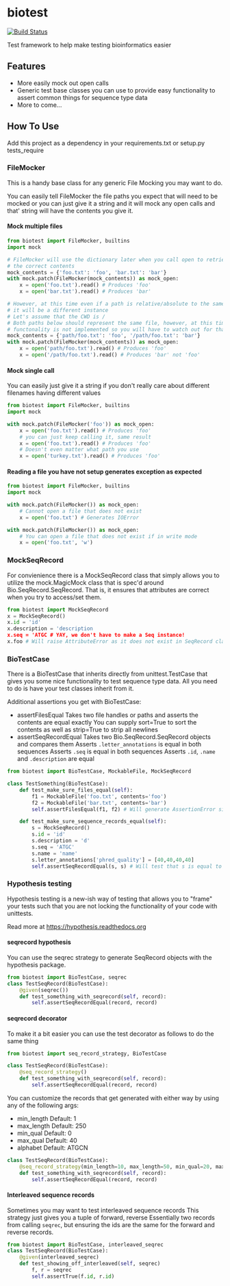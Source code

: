 # biotest

[![Build Status](https://travis-ci.org/VDBWRAIR/biotest.svg?branch=master)](https://travis-ci.org/VDBWRAIR/biotest)

Test framework to help make testing bioinformatics easier

## Features

* More easily mock out open calls
* Generic test base classes you can use to provide easy functionality to assert
  common things for sequence type data
* More to come...

## How To Use

Add this project as a dependency in your requirements.txt or setup.py tests_require

### FileMocker

This is a handy base class for any generic File Mocking you may want to do.

You can easily tell FileMocker the file paths you expect that will need to be
mocked or you can just give it a string and it will mock any open calls and that'
string will have the contents you give it.

#### Mock multiple files

```python
from biotest import FileMocker, builtins
import mock

# FileMocker will use the dictionary later when you call open to retrieve
# the correct contents
mock_contents = {'foo.txt': 'foo', 'bar.txt': 'bar'}
with mock.patch(FileMocker(mock_contents)) as mock_open:
    x = open('foo.txt').read() # Produces 'foo'
    x = open('bar.txt').read() # Produces 'bar'

# However, at this time even if a path is relative/absolute to the same file,
# it will be a different instance
# Let's assume that the CWD is /
# Both paths below should represent the same file, however, at this time that
# functonality is not implemented so you will have to watch out for that
mock_contents = {'path/foo.txt': 'foo', '/path/foo.txt': 'bar'}
with mock.patch(FileMocker(mock_contents)) as mock_open:
    x = open('path/foo.txt').read() # Produces 'foo'
    x = open('/path/foo.txt').read() # Produces 'bar' not 'foo'
```

#### Mock single call

You can easily just give it a string if you don't really care about different
filenames having different values

```python
from biotest import FileMocker, builtins
import mock

with mock.patch(FileMocker('foo')) as mock_open:
    x = open('foo.txt').read() # Produces 'foo'
    # you can just keep calling it, same result
    x = open('foo.txt').read() # Produces 'foo'
    # Doesn't even matter what path you use
    x = open('turkey.txt').read() # Produces 'foo'
```

#### Reading a file you have not setup generates exception as expected

```python
from biotest import FileMocker, builtins
import mock

with mock.patch(FileMocker()) as mock_open:
    # Cannot open a file that does not exist
    x = open('foo.txt') # Generates IOError

with mock.patch(FileMocker()) as mock_open:
    # You can open a file that does not exist if in write mode
    x = open('foo.txt', 'w')
```

### MockSeqRecord

For convienience there is a MockSeqRecord class that simply allows you to utilize
the mock.MagicMock class that is spec'd around Bio.SeqRecord.SeqRecord.
That is, it ensures that attributes are correct when you try to access/set them.

```python
from biotest import MockSeqRecord
x = MockSeqRecord()
x.id = 'id'
x.description = 'description
x.seq = 'ATGC # YAY, we don't have to make a Seq instance!
x.foo # Will raise AttributeError as it does not exist in SeqRecord class
```

### BioTestCase

There is a BioTestCase that inherits directly from unittest.TestCase that gives you
some nice functionality to test sequence type data. All you need to do is have your
test classes inherit from it.

Additional assertions you get with BioTestCase:

- assertFilesEqual
  Takes two file handles or paths and asserts the contents are equal exactly
  You can supply sort=True to sort the contents as well as strip=True to strip
  all newlines
- assertSeqRecordEqual
  Takes two Bio.SeqRecord.SeqRecord objects and compares them
  Asserts `.letter_annotations` is equal in both sequences
  Asserts `.seq` is equal in both sequences
  Asserts `.id`, `.name` and `.description` are equal

```python
from biotest import BioTestCase, MockableFile, MockSeqRecord

class TestSomething(BioTestCase):
    def test_make_sure_files_equal(self):
        f1 = MockableFile('foo.txt', contents='foo')
        f2 = MockableFile('bar.txt', contents='bar')
        self.assertFilesEqual(f1, f2) # Will generate AssertionError since contents are not equal

    def test_make_sure_sequence_records_equal(self):
        s = MockSeqRecord()
        s.id = 'id'
        s.description = 'd'
        s.seq = 'ATGC'
        s.name = 'name'
        s.letter_annotations['phred_quality'] = [40,40,40,40]
        self.assertSeqRecordEqual(s, s) # Will test that s is equal to itself
```

### Hypothesis testing

Hypothesis testing is a new-ish way of testing that allows you to "frame" your tests
such that you are not locking the functionality of your code with unittests.

Read more at https://hypothesis.readthedocs.org

#### seqrecord hypothesis

You can use the seqrec strategy to generate SeqRecord objects with the hypothesis
package.

```python
from biotest import BioTestCase, seqrec
class TestSeqRecord(BioTestCase):
    @given(seqrec())
    def test_something_with_seqrecord(self, record):
        self.assertSeqRecordEqual(record, record)
```

#### seqrecord decorator
To make it a bit easier you can use the test decorator as follows to do the same
thing
```python
from biotest import seq_record_strategy, BioTestCase

class TestSeqRecord(BioTestCase):
    @seq_record_strategy()
    def test_something_with_seqrecord(self, record):
        self.assertSeqRecordEqual(record, record)
```

You can customize the records that get generated with either way by using any of
the following args:

- min_length
  Default: 1
- max_length
  Default: 250
- min_qual
  Default: 0
- max_qual
  Default: 40
- alphabet
  Default: ATGCN

```python
class TestSeqRecord(BioTestCase):
    @seq_record_strategy(min_length=10, max_length=50, min_qual=20, max_qual=30, alphabet='ATGC')
    def test_something_with_seqrecord(self, record):
        self.assertSeqRecordEqual(record, record)
```

#### Interleaved sequence records

Sometimes you may want to test interleaved sequence records
This strategy just gives you a tuple of forward, reverse
Essentially two records from calling `seqrec`, but ensuring the ids are the same
for the forward and reverse records.

```python
from biotest import BioTestCase, interleaved_seqrec
class TestSeqRecord(BioTestCase):
    @given(interleaved_seqrec)
    def test_showing_off_interleaved(self, seqrec)
        f, r = seqrec
        self.assertTrue(f.id, r.id)
```
